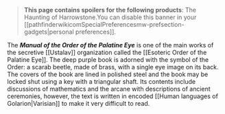 > **This page contains spoilers for the following products**: The Haunting of Harrowstone.You can disable this banner in your [[pathfinderwikicomSpecialPreferencesmw-prefsection-gadgets|personal preferences]].
> 
The ***Manual of the Order of the Palatine Eye*** is one of the main works of the secretive [[Ustalav]] organization called the [[Esoteric Order of the Palatine Eye]]. The deep purple book is adorned with the symbol of the Order: a scarab beetle, made of brass, with a single eye image on its back. The covers of the book are lined in polished steel and the book may be locked shut using a key with a triangular shaft. Its contents include discussions of mathematics and the arcane with descriptions of ancient ceremonies, however, the text is written in encoded [[Human languages of Golarion|Varisian]] to make it very difficult to read.







